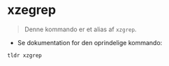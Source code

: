 # xzegrep

> Denne kommando er et alias af `xzgrep`.

- Se dokumentation for den oprindelige kommando:

`tldr xzgrep`
